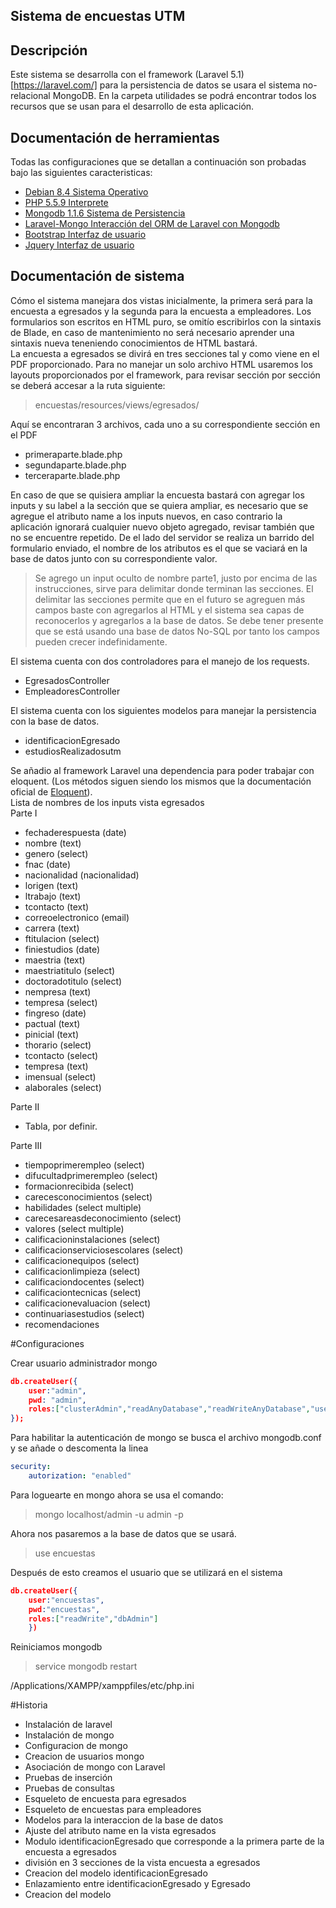 ## Sistema de encuestas UTM

## Descripción 
Este sistema se desarrolla con el framework (Laravel 5.1)[https://laravel.com/] para la persistencia de datos se usara el sistema no-relacional MongoDB. En la carpeta utilidades se podrá encontrar todos los recursos que se usan para el desarrollo de esta aplicación.
## Documentación de herramientas
Todas las configuraciones que se detallan a continuación son probadas bajo las siguientes caracteristicas:  
* [Debian 8.4 Sistema Operativo](https://www.debian.org/releases/jessie/)  
* [PHP 5.5.9 Interprete](http://php.net/releases/5_5_9.php)  
* [Mongodb 1.1.6 Sistema de Persistencia](https://docs.mongodb.com/)  
* [Laravel-Mongo Interacción del ORM de Laravel con Mongodb](https://github.com/jenssegers/laravel-mongodb)  
* [Bootstrap Interfaz de usuario](http://getbootstrap.com/)
* [Jquery Interfaz de usuario](http://api.jquery.com/)

## Documentación de sistema
Cómo el sistema manejara dos vistas inicialmente, la primera será para la encuesta a  egresados y la segunda para la encuesta a empleadores. Los formularios son escritos en HTML puro, se omitío escribirlos con la sintaxis de Blade, en caso de mantenimiento no será necesario aprender una sintaxis nueva teneniendo conocimientos de HTML bastará.  
La encuesta a egresados se divirá en tres secciones tal y como viene en el PDF proporcionado. Para no manejar un solo archivo HTML usaremos los layouts proporcionados por el framework, para revisar sección por sección se deberá accesar a la ruta siguiente:  
>encuestas/resources/views/egresados/  

Aquí se encontraran 3 archivos, cada uno a su correspondiente sección en el PDF
* primeraparte.blade.php
* segundaparte.blade.php
* terceraparte.blade.php  

En caso de que se quisiera ampliar la encuesta bastará con agregar los inputs y su label a la sección que se quiera ampliar, es necesario que se agregue el atributo name a los inputs nuevos, en caso contrario la aplicación ignorará cualquier nuevo objeto agregado, revisar también que no se encuentre repetido. De el lado del servidor se realiza un barrido del formulario enviado, el nombre de los atributos es el que se vaciará en la base de datos junto con su correspondiente valor.
>Se agrego un input oculto de nombre parte1, justo por encima de las instrucciones, sirve para delimitar donde terminan las secciones. El delimitar las secciones permite que en el futuro se agreguen más campos baste con agregarlos al HTML y el sistema sea capas de reconocerlos y agregarlos a la base de datos. Se debe tener presente que se está usando una base de datos No-SQL por tanto los campos pueden crecer indefinidamente.  

El sistema cuenta con dos controladores para el manejo de los requests.  
* EgresadosController
* EmpleadoresController

El sistema cuenta con los siguientes modelos para manejar la persistencia con la base de datos.
* identificacionEgresado
* estudiosRealizadosutm

Se añadio al framework Laravel una dependencia para poder trabajar con eloquent. (Los métodos siguen siendo los mismos que la documentación oficial de [Eloquent](https://laravel.com/docs/5.1/eloquent)).  
Lista de nombres de los inputs vista egresados  
Parte I
* fechaderespuesta (date)
* nombre    (text)
* genero    (select)
* fnac      (date)
* nacionalidad  (nacionalidad)
* lorigen   (text)
* ltrabajo  (text)
* tcontacto (text)
* correoelectronico (email)
* carrera   (text)
* ftitulacion   (select)
* finiestudios  (date)
* maestria  (text)
* maestriatitulo    (select)
* doctoradotitulo   (select)
* nempresa  (text)
* tempresa  (select)
* fingreso  (date)
* pactual   (text)
* pinicial  (text)
* thorario  (select)
* tcontacto (select)
* tempresa  (text)
* imensual  (select)
* alaborales    (select)

Parte II
* Tabla, por definir.

Parte III
* tiempoprimerempleo    (select)
* difucultadprimerempleo    (select)
* formacionrecibida (select)
* carecesconocimientos  (select)
* habilidades   (select multiple)
* carecesareasdeconocimiento    (select)
* valores   (select multiple)
* calificacioninstalaciones (select)
* calificacionserviciosescolares    (select)
* calificacionequipos   (select)
* calificacionlimpieza  (select)
* calificaciondocentes  (select)
* calificaciontecnicas  (select)
* calificacionevaluacion    (select)
* continuariasestudios  (select)
* recomendaciones

#Configuraciones
  
Crear usuario administrador mongo
```json
db.createUser({
    user:"admin",
    pwd: "admin",
    roles:["clusterAdmin","readAnyDatabase","readWriteAnyDatabase","userAdminAnyDatabase","dbAdminAnyDatabase"]
});  
```
Para habilitar la autenticación de mongo se busca el archivo mongodb.conf y se añade o descomenta la linea
```yaml
security:
    autorization: "enabled"
```
Para loguearte en mongo ahora se usa el comando:  
>mongo localhost/admin -u admin -p  

Ahora nos pasaremos a la base de datos que se usará.

>use encuestas  

Después de esto creamos el usuario que se utilizará en el sistema
```json
db.createUser({
    user:"encuestas",
    pwd:"encuestas",
    roles:["readWrite","dbAdmin"]
    })
```

Reiniciamos mongodb  

>service mongodb restart

/Applications/XAMPP/xamppfiles/etc/php.ini

#Historia
* Instalación de laravel
* Instalación de mongo
* Configuracion de mongo
* Creacion de usuarios mongo
* Asociación de mongo con Laravel
* Pruebas de inserción
* Pruebas de consultas
* Esqueleto de encuesta para egresados
* Esqueleto de encuestas para empleadores
* Modelos para la interaccion de la base de datos
* Ajuste del atributo name en la vista egresados
* Modulo identificacionEgresado que corresponde a la primera parte de la encuesta a egresados
* división en 3 secciones de la vista encuesta a egresados
* Creacion del modelo identificacionEgresado
* Enlazamiento entre identificacionEgresado y Egresado
* Creacion del modelo  